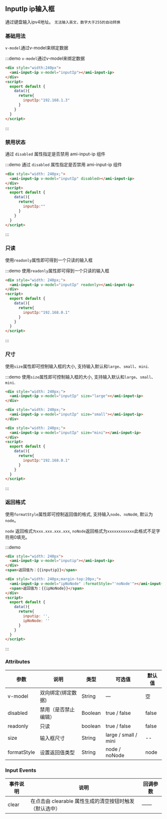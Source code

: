 ## InputIp ip输入框
通过键盘输入ipv4地址。
`无法输入英文，数字大于255的自动转换`
### 基础用法

`v-model`通过v-model来绑定数据

:::demo `v-model`通过v-model来绑定数据

```html
<div style="width:240px">
  <ami-input-ip v-model="inputIp"></ami-input-ip>
</div>
<script>
  export default {
    data(){
      return{
        inputIp:"192.168.1.3"
      }
    }
  }
</script>

```
:::

### 禁用状态

通过 `disabled` 属性指定是否禁用 ami-input-ip 组件

:::demo 通过 `disabled` 属性指定是否禁用 ami-input-ip 组件

```html
<div style="width: 240px;">
  <ami-input-ip v-model="inputIp" disabled></ami-input-ip>
</div>
<script>
  export default {
    data(){
      return{
        inputIp:""
      }
    }
  }
</script>

```
:::


### 只读

使用`readonly`属性即可得到一个只读的输入框

:::demo 使用`readonly`属性即可得到一个只读的输入框

```html
<div style="width: 240px;">
  <ami-input-ip v-model="inputIp" readonly></ami-input-ip>
</div>
<script>
  export default {
    data(){
      return{
        inputIp:"192.168.0.1"
      }
    }
  }
</script>

```
:::


### 尺寸

使用`size`属性即可控制输入框的大小, 支持输入默认和`large`、`small`、`mini`.

:::demo 使用`size`属性即可控制输入框的大小, 支持输入默认和`large`、`small`、`mini`.

```html
<div style="width: 240px;">
  <ami-input-ip v-model="inputIp" size="large"></ami-input-ip>
</div>

<div style="width: 240px;">
  <ami-input-ip v-model="inputIp" size="small"></ami-input-ip>
</div>

<div style="width: 240px;">
  <ami-input-ip v-model="inputIp" size="mini"></ami-input-ip>
</div>
<script>
  export default {
    data(){
      return{
        inputIp:"192.168.0.1"
      }
    }
  }
</script>

```
:::



### 返回格式

使用`formatStyle`属性即可控制返回值的格式, 支持输入`node`、`noNod`e, 默认为`node`。   

`node` 返回格式`为xxx.xxx.xxx.xxx`, `noNode`返回格式为`xxxxxxxxxxxx`此格式不足字符用0填充。

:::demo

```html
<div style="width: 240px">
  <ami-input-ip v-model="inputip"></ami-input-ip>
</div>
<span>返回值为：{{inputip}}</span>

<div style="width: 240px;margin-top:20px;">
  <ami-input-ip v-model="ipNoNode" :formatStyle="'noNode'"></ami-input-ip>
  <span>返回值为：{{ipNoNode}}</span>
</div> 
<script>
  export default {
    data(){
      return{
        inputip: '',
        ipNoNode: ''
      }
    }
  }
</script>

```
:::

### Attributes
| 参数        | 说明         | 类型      | 可选值                 | 默认值 |
|-----------|------------|----------|---------------------|--|
| v-model   | 双向绑定(绑定数据) | String | —                   | 空 |
| disabled  | 禁用（是否禁止编辑） | Boolean | true / false        | false |
| readonly  | 只读         | boolean |true / false                   | false |
| size      | 输入框尺寸      | String | 	large / small / mini        | -- |
| formatStyle | 设置返回值类型    | String   | node / noNode                 | node |


### Input Events
| 事件说明  | 说明                                | 回调参数 |
|-------|-----------------------------------|------|
| clear | 在点击由 clearable 属性生成的清空按钮时触发（默认选中） | ——   |
